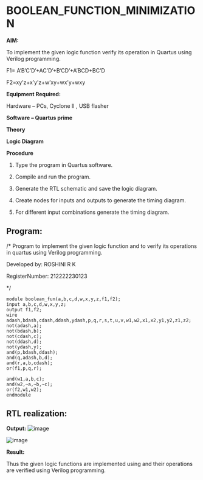# BOOLEAN_FUNCTION_MINIMIZATION

**AIM:**

To implement the given logic function verify its operation in Quartus using Verilog programming.

F1= A’B’C’D’+AC’D’+B’CD’+A’BCD+BC’D 

F2=xy’z+x’y’z+w’xy+wx’y+wxy

**Equipment Required:**

Hardware – PCs, Cyclone II , USB flasher

**Software – Quartus prime**

**Theory**

**Logic Diagram**

**Procedure**

1.	Type the program in Quartus software.

2.	Compile and run the program.

3.	Generate the RTL schematic and save the logic diagram.

4.	Create nodes for inputs and outputs to generate the timing diagram.

5.	For different input combinations generate the timing diagram.


## Program:

/* Program to implement the given logic function and to verify its operations in quartus using Verilog programming. 

Developed by: ROSHINI R K

RegisterNumber: 212222230123

*/

```
module boolean_fun(a,b,c,d,w,x,y,z,f1,f2);
input a,b,c,d,w,x,y,z;
output f1,f2;
wire adash,bdash,cdash,ddash,ydash,p,q,r,s,t,u,v,w1,w2,x1,x2,y1,y2,z1,z2;
not(adash,a);
not(bdash,b);
not(cdash,c);
not(ddash,d);
not(ydash,y);
and(p,bdash,ddash);
and(q,adash,b,d);
and(r,a,b,cdash);
or(f1,p,q,r);

and(w1,a,b,c);
and(w2,~a,~b,~c);
or(f2,w1,w2);
endmodule
```


## RTL realization:

**Output:**
![image](https://github.com/LATHIKESHWARAN/BOOLEAN_FUNCTION_MINIMIZATION/assets/119393556/5de811ea-88d2-4110-9c32-1500f1af436c)


![image](https://github.com/LATHIKESHWARAN/BOOLEAN_FUNCTION_MINIMIZATION/assets/119393556/408a4deb-3ddb-4789-9b64-aa5445cd7992)


**Result:**

Thus the given logic functions are implemented using and their operations are verified using Verilog programming.

